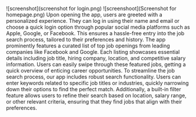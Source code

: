 ![screenshot](screenshot for login.png)
![screenshoot](Screenshot for homepage.png)
Upon opening the app, users are greeted with a personalized experience. They can log in using their name and email or choose a quick login option through popular social media platforms such as Apple, Google, or Facebook. This ensures a hassle-free entry into the job search process, tailored to their preferences and history.
The app prominently features a curated list of top job openings from leading companies like Facebook and Google. Each listing showcases essential details including job title, hiring company, location, and competitive salary information. Users can easily swipe through these featured jobs, getting a quick overview of enticing career opportunities.
To streamline the job search process, our app includes robust search functionality. Users can enter keywords related to specific job titles or industries, quickly narrowing down their options to find the perfect match. Additionally, a built-in filter feature allows users to refine their search based on location, salary range, or other relevant criteria, ensuring that they find jobs that align with their preferences.